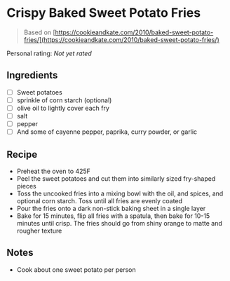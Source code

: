 # Crispy Baked Sweet Potato Fries

> Based on [https://cookieandkate.com/2010/baked-sweet-potato-fries/](https://cookieandkate.com/2010/baked-sweet-potato-fries/)

<!-- {cts} rating=0; (User can specify rating on scale of 1-5) -->

Personal rating: *Not yet rated*

<!-- {cte} -->

<!-- {cts} name_image=None; (User can specify image name) -->

<!-- TODO: Capture image -->

<!-- {cte} -->

## Ingredients

- [ ] Sweet potatoes
- [ ] sprinkle of corn starch (optional)
- [ ] olive oil to lightly cover each fry
- [ ] salt
- [ ] pepper
- [ ] And some of cayenne pepper, paprika, curry powder, or garlic

## Recipe

- Preheat the oven to 425F
- Peel the sweet potatoes and cut them into similarly sized fry-shaped pieces
- Toss the uncooked fries into a mixing bowl with the oil, and spices, and optional corn starch. Toss until all fries are evenly coated
- Pour the fries onto a dark non-stick baking sheet in a single layer
- Bake for 15 minutes, flip all fries with a spatula, then bake for 10-15 minutes until crisp. The fries should go from shiny orange to matte and rougher texture

## Notes

- Cook about one sweet potato per person
